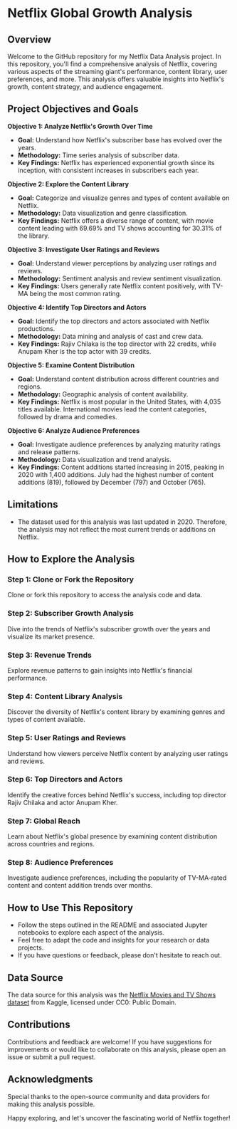 # Netflix Global Growth Analysis

## Overview

Welcome to the GitHub repository for my Netflix Data Analysis project. In this repository, you'll find a comprehensive analysis of Netflix, covering various aspects of the streaming giant's performance, content library, user preferences, and more. This analysis offers valuable insights into Netflix's growth, content strategy, and audience engagement.

## Project Objectives and Goals

**Objective 1: Analyze Netflix's Growth Over Time**

- **Goal:** Understand how Netflix's subscriber base has evolved over the years.
- **Methodology:** Time series analysis of subscriber data.
- **Key Findings:** Netflix has experienced exponential growth since its inception, with consistent increases in subscribers each year.

**Objective 2: Explore the Content Library**

- **Goal:** Categorize and visualize genres and types of content available on Netflix.
- **Methodology:** Data visualization and genre classification.
- **Key Findings:** Netflix offers a diverse range of content, with movie content leading with 69.69% and TV shows accounting for 30.31% of the library.

**Objective 3: Investigate User Ratings and Reviews**

- **Goal:** Understand viewer perceptions by analyzing user ratings and reviews.
- **Methodology:** Sentiment analysis and review sentiment visualization.
- **Key Findings:** Users generally rate Netflix content positively, with TV-MA being the most common rating.

**Objective 4: Identify Top Directors and Actors**

- **Goal:** Identify the top directors and actors associated with Netflix productions.
- **Methodology:** Data mining and analysis of cast and crew data.
- **Key Findings:** Rajiv Chilaka is the top director with 22 credits, while Anupam Kher is the top actor with 39 credits.

**Objective 5: Examine Content Distribution**

- **Goal:** Understand content distribution across different countries and regions.
- **Methodology:** Geographic analysis of content availability.
- **Key Findings:** Netflix is most popular in the United States, with 4,035 titles available. International movies lead the content categories, followed by drama and comedies.

**Objective 6: Analyze Audience Preferences**

- **Goal:** Investigate audience preferences by analyzing maturity ratings and release patterns.
- **Methodology:** Data visualization and trend analysis.
- **Key Findings:** Content additions started increasing in 2015, peaking in 2020 with 1,400 additions. July had the highest number of content additions (819), followed by December (797) and October (765).

## Limitations

- The dataset used for this analysis was last updated in 2020. Therefore, the analysis may not reflect the most current trends or additions on Netflix.

## How to Explore the Analysis

### Step 1: Clone or Fork the Repository

Clone or fork this repository to access the analysis code and data.

### Step 2: Subscriber Growth Analysis

Dive into the trends of Netflix's subscriber growth over the years and visualize its market presence.

### Step 3: Revenue Trends

Explore revenue patterns to gain insights into Netflix's financial performance.

### Step 4: Content Library Analysis

Discover the diversity of Netflix's content library by examining genres and types of content available.

### Step 5: User Ratings and Reviews

Understand how viewers perceive Netflix content by analyzing user ratings and reviews.

### Step 6: Top Directors and Actors

Identify the creative forces behind Netflix's success, including top director Rajiv Chilaka and actor Anupam Kher.

### Step 7: Global Reach

Learn about Netflix's global presence by examining content distribution across countries and regions.

### Step 8: Audience Preferences

Investigate audience preferences, including the popularity of TV-MA-rated content and content addition trends over months.

## How to Use This Repository

- Follow the steps outlined in the README and associated Jupyter notebooks to explore each aspect of the analysis.
- Feel free to adapt the code and insights for your research or data projects.
- If you have questions or feedback, please don't hesitate to reach out.

## Data Source

The data source for this analysis was the [Netflix Movies and TV Shows dataset](https://www.kaggle.com/shivamb/netflix-shows) from Kaggle, licensed under CC0: Public Domain.

## Contributions

Contributions and feedback are welcome! If you have suggestions for improvements or would like to collaborate on this analysis, please open an issue or submit a pull request.

## Acknowledgments

Special thanks to the open-source community and data providers for making this analysis possible.

Happy exploring, and let's uncover the fascinating world of Netflix together!
